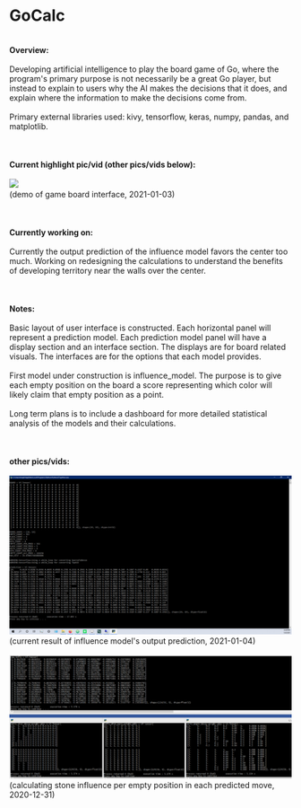 # GoCalc
\
**Overview:**\
\
Developing artificial intelligence to play the board game of Go, where the program's primary purpose is not necessarily be a great Go player, but instead to explain to users why the AI makes the decisions that it does, and explain where the information to make the decisions come from.\
\
Primary external libraries used:  kivy, tensorflow, keras, numpy, pandas, and matplotlib.\
\
\
\
**Current highlight pic/vid (other pics/vids below):**\
\
![](readme_vid01.gif)\
(demo of game board interface, 2021-01-03)\
\
\
\
**Currently working on:**\
\
Currently the output prediction of the influence model favors the center too much.  Working on redesigning the calculations to understand the benefits of developing territory near the walls over the center.\
\
\
\
**Notes:**\
\
Basic layout of user interface is constructed.  Each horizontal panel will represent a prediction model.  Each prediction model panel will have a display section and an interface section.  The displays are for board related visuals.  The interfaces are for the options that each model provides.\
\
First model under construction is influence_model.  The purpose is to give each empty position on the board a score representing which color will likely claim that empty position as a point.\
\
Long term plans is to include a dashboard for more detailed statistical analysis of the models and their calculations.\
\
\
\
**other pics/vids:**\
\
![](readme_pic02.png)\
(current result of influence model's output prediction, 2021-01-04)\
\
![](readme_pic01.PNG)\
(calculating stone influence per empty position in each predicted move, 2020-12-31)